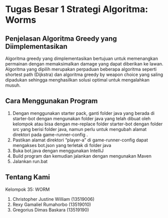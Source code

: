 # Tugas Besar 1 Strategi Algoritma: Worms #

## Penjelasan Algoritma Greedy yang Diimplementasikan ##

Algoritma greedy yang dimplementasikan bertujuan untuk memenangkan permainan dengan memaksimalkan damage yang dapat diberikan ke lawan. Algoritma yang dipilih merupakan perpaduan beberapa algoritma seperti shortest path (Dijkstra) dan algoritma greedy by weapon choice yang saling dipadukan sehingga menghasilkan solusi optimal untuk mengalahkan musuh.  

## Cara Menggunakan Program ##

1. Dengan menggunakan starter pack, ganti folder java yang berada di starter-bot dengan mengunakan folder java yang telah dibuat oleh kelompok atau bisa dengan me-replace folder starter-bot dengan folder src yang berisi folder java, namun perlu untuk mengubah alamat direktori pada game-runner-config . 
3. Pastikan alamat direktori “player-a” di game-runner-config dapat mengakses bot.json yang terletak di folder java
4. Buka bot.java dengan menggunakan IntelliJ
5. Build program dan kemudian jalankan dengan mengunakan Maven 
6. Jalankan run.bat 

## Tentang Kami ##
Kelompok 35: WORM
1. Christopher Justine William (13519006)
2. Rexy Gamaliel Rumahorbo (13519010)
3. Gregorius Dimas Baskara (13519190)

